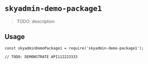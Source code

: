 # `skyadmin-demo-package1`

> TODO: description

## Usage

```
const skyadminDemoPackage1 = require('skyadmin-demo-package1');

// TODO: DEMONSTRATE API112223333
```
